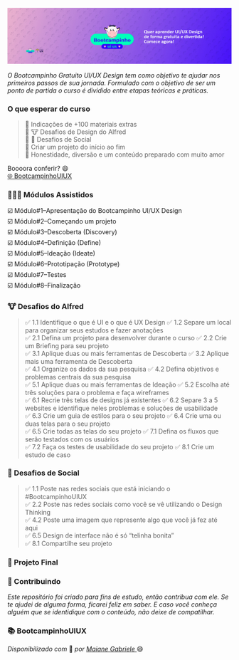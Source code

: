 
![](https://github.com/Diegojfsr/BootcampinhoUIUX2024/blob/main/Img/CapaBootcampinho.jpg)

_O Bootcampinho Gratuito UI/UX Design tem como objetivo te ajudar nos primeiros passos de sua jornada. Formulado com o objetivo de ser um ponto de partida o curso é dividido entre etapas teóricas e práticas._

### O que esperar do curso
> 💙 Indicações de +100 materiais extras  
> 💙 🐮 Desafios de Design do Alfred  
> 💙 🤳 Desafios de Social  
> 💙 Criar um projeto do início ao fim  
> 💙 Honestidade, diversão e um conteúdo preparado com muito amor

Boooora conferir? 😄  
[🌐 BootcampinhoUIUX](https://sheisacreative.com.br/curso/bootcampinho-ui-ux-design)


### 👨🏻‍💻 Módulos Assistidos 
☑️ Módulo#1–Apresentação do Bootcampinho UI/UX Design  
☑️ Módulo#2–Começando um projeto  
☑️ Módulo#3–Descoberta (Discovery)  
☑️ Módulo#4–Definição (Define)  
☑️ Módulo#5–Ideação (Ideate)  
☑️ Módulo#6–Prototipação (Prototype)  
☑️ Módulo#7–Testes  
☑️ Módulo#8–Finalização


### 🐮 Desafios do Alfred
> ✅ 1.1 Identifique o que é UI e o que é UX Design ✅ 1.2 Separe um local para organizar seus estudos e fazer anotações  
> ✅ 2.1 Defina um projeto para desenvolver durante o curso ✅ 2.2 Crie um Briefing para seu projeto  
> ✅ 3.1 Aplique duas ou mais ferramentas de Descoberta ✅ 3.2 Aplique mais uma ferramenta de Descoberta  
> ✅ 4.1 Organize os dados da sua pesquisa ✅ 4.2 Defina objetivos e problemas centrais da sua pesquisa  
> ✅ 5.1 Aplique duas ou mais ferramentas de Ideação ✅ 5.2 Escolha até três soluções para o problema e faça wireframes  
> ✅ 6.1 Recrie três telas de designs já existentes ✅ 6.2 Separe 3 a 5 websites e identifique neles problemas e soluções de usabilidade  
> ✅ 6.3 Crie um guia de estilos para o seu projeto ✅ 6.4 Crie uma ou duas telas para o seu projeto  
> ✅ 6.5 Crie todas as telas do seu projeto ✅ 7.1 Defina os fluxos que serão testados com os usuários  
> ✅ 7.2 Faça os testes de usabilidade do seu projeto ✅ 8.1 Crie um estudo de caso

### 🤳 Desafios de Social 

> ✅ 1.1 Poste nas redes sociais que está iniciando o #BootcampinhoUIUX  
> ✅ 2.2 Poste nas redes sociais como você se vê utilizando o Design Thinking  
> ✅ 4.2 Poste uma imagem que represente algo que você já fez até aqui  
> ✅ 6.5 Design de interface não é só “telinha bonita”  
> ✅ 8.1  Compartilhe seu projeto

 
### 🚩 Projeto Final
  <!-- ☑️ Projeto do módulo 1 -->



 ### 🤝 Contribuindo </h2>

 _Este repositório foi criado para fins de estudo, então contribua com ele. Se te ajudei de alguma forma, ficarei feliz em
saber. E caso você conheça alguém que se identidique com o conteúdo, não deixe de compatilhar._

### 📚 BootcampinhoUIUX
<em> Disponibilizado com </em> 💙 <em> por <a href="https://www.linkedin.com/in/sheisacreative/"> Maiane Gabriele </a> </em> 😄

